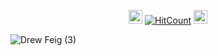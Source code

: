 
<div id="profile-views-badge" align="center">
 
<img src="https://emoji.discord.st/emojis/768b108d-274f-4f44-a634-8477b16efce7.gif" width="22">  [![HitCount](https://hits.dwyl.com/mehedi2091/Data-Cleaning.svg?style=flat-square)](http://hits.dwyl.com/mehedi2091/Data-Cleaning)  <img src="https://emoji.discord.st/emojis/768b108d-274f-4f44-a634-8477b16efce7.gif" width="22">
 
</div>


![Drew Feig (3)](https://github.com/user-attachments/assets/4dd965e5-acda-4e97-ab6d-5b2f5b91113f)
